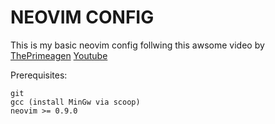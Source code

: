 # NEOVIM CONFIG

This is my basic neovim config follwing this awsome video by [ThePrimeagen](https://www.youtube.com/@ThePrimeTimeagen) [Youtube](https://www.youtube.com/watch?v=w7i4amO_zaE&t=1614s)


Prerequisites:
```
git
gcc (install MinGw via scoop)
neovim >= 0.9.0
```
